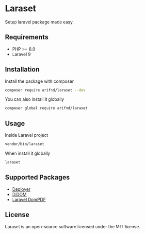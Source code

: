 # Laraset

Setup laravel package made easy.

## Requirements

- PHP >= 8.0
- Laravel 9

## Installation

Install the package with composer

```bash
composer require arifnd/laraset --dev
```

You can also install it globally

```bash
composer global require arifnd/laraset
```

## Usage

Inside Laravel project

```bash
vendor/bin/laraset
```

When install it globally

```bash
laraset
```

## Supported Packages

- [Deployer](https://github.com/deployphp/deployer)
- [DiDOM](https://github.com/Imangazaliev/DiDOM)
- [Laravel DomPDF](https://github.com/barryvdh/laravel-dompdf)

## License
Laraset is an open-source software licensed under the MIT license.